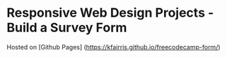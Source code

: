 # Responsive Web Design Projects - Build a Survey Form

Hosted on [Github Pages] (https://kfairris.github.io/freecodecamp-form/)